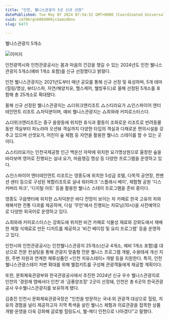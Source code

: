 ```yaml
---
title: "인천, 웰니스관광지 5곳 신규 선정"
datePublished: Tue May 07 2024 07:54:52 GMT+0000 (Coordinated Universal Time)
cuid: cm706rgnb004909jx1wmzdbnx
slug: 6473

---
```



웰니스관광지 5개소

![이미지](https://cdn.hashnode.com/res/hashnode/image/upload/v1739260443513/5b134acd-1555-4a3e-8040-b6d66b7dac0c.png)

인천광역시와 인천관광공사는 몸과 마음의 건강을 챙길 수 있는 2024년도 인천 웰니스관광지 5개소(예비 1개소 포함)를 신규 선정했다고 밝혔다.

인천 웰니스관광지는 2021년도부터 매년 공모를 통해 신규 선정 및 육성하며, 5개 테마(힐링/명상, 뷰티/스파, 자연/해양치유, 헬스케어, 웰빙푸드)로 올해 선정된 5개소를 포함해 총 25개소로 확대됐다.

올해 신규 선정된 웰니스관광지는 △더위크앤리조트 △스티라요가 △인스파이어 엔터테인먼트 리조트 △차덕분이며, 예비 웰니스관광지는 △희와래 커피로스터스다.

△더위크앤리조트는 중구 을왕동에 위치한 휴식과 활동이 조화로운 리조트로 반려동물 동반 객실부터 파노라마 오션뷰 객실까지 다양한 타입의 객실과 다채로운 편의시설을 갖추고 있으며 선셋요가, 어린이 숲 체험 등 자연을 활용한 웰니스 스테이를 할 수 있는 곳이다.

△스티라요가는 인천국제공항 인근 백운산 자락에 위치한 요가명상원으로 울창한 숲을 바라보며 영어로 진행되는 실내 요가, 마음챙김 명상 등 다양한 프로그램을 운영하고 있다.

△인스파이어 엔터테인먼트 리조트는 영종도에 위치한 5성급 호텔, 다목적 공연장, 컨벤션 센터 등으로 구성된 복합리조트로 실내 워터파크 '스플래시 베이', 체험형 공원 '디스커버리 파크', '디지털 아트' 등을 활용한 웰니스 스테이 프로그램을 준비 중이다.

영종도 구읍뱃터에 위치한 △차덕분은 바다 전망이 보이는 차 카페로 한국 고유의 차와 재해석한 전통 다과를 제공하며, 다실 '무언'에서 진행되는 차모닝(10시)을 사전예약으로 다양한 외국어로 운영하고 있다.

△희와래 커피로스터스는 강화도에 위치한 비건 카페로 식물성 재료와 강화도에서 재배한 제철 식재료로 만든 디저트를 제공하고 '비건 베이킹 및 요리 프로그램' 등을 운영하고 있다.

인천시와 인천관광공사는 인천웰니스관광지 25개소(신규 4개소, 예비 1개소 포함)를 대상으로 전문 컨설팅을 통해 관광지 맞춤형 전문 웰니스 프로그램 개발, 수용태세 개선 지원, 주변 자원과 연계한 체류상품인 <인천 치유스테이> 개발 등을 지원한다. 특히, 인천웰니스관광스테이 저변 확대를 위해 웰컴키트를 구성해 관광객들에게 제공할 계획이다.

또한, 문화체육관광부와 한국관광공사에서 추진한 2024년 신규 우수 웰니스관광지로 인천의 '경원재 앰배서더 인천'과 '금풍양조장' 2곳이 선정돼, 인천은 총 6곳의 한국관광공사 우수웰니스관광지를 보유하게 됐다.

김충진 인천시 문화체육관광국장은 "인천을 방문하는 국내·외 관광객 대상으로 힐링, 치유의 경험을 널리 제공하고자 지역 특색을 살린 웰니스 체험과 의료관광을 접목한 상품 개발·운영을 더욱 강화해 글로벌 힐링도시, 웰-메디 인천으로 나아겠다"고 말했다.